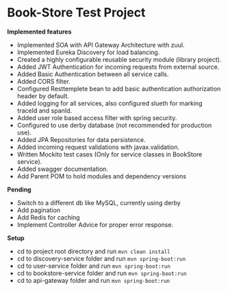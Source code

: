 <h1>Book-Store Test Project</h1>

**Implemented features**
<ul>
<li>Implemented SOA with API Gateway Architecture with zuul.</li>
<li>Implemented Eureka Discovery for load balancing.</li>
<li>Created a highly configurable reusable security module (library project).</li>
<li>Added JWT Authentication for incoming requests from external source.</li>
<li>Added Basic Authentication between all service calls.</li>
<li>Added CORS filter.</li>
<li>Configured Resttemplete bean to add basic authentication authorization header by default.</li>
<li>Added logging for all services, also configured slueth for marking traceId and spanId.</li>
<li>Added user role based access filter with spring security.</li>
<li>Configured to use derby database (not recommended for production use).</li>
<li>Added JPA Repositories for data persistence.</li>
<li>Added incoming request validations with javax.validation.</li>
<li>Written Mockito test cases (Only for service classes in BookStore service).</li>
<li>Added swagger documentation.</li>
<li>Add Parent POM to hold modules and dependency versions</li>
</ul>

**Pending**
<ul>
<li>Switch to a different db like MySQL, currently using derby</li>
<li>Add pagination</li>
<li>Add Redis for caching</li>
<li>Implement Controller Advice for proper error response.</li>
</ul>

**Setup**
<ul>
<li>cd to project root directory and run <code>mvn clean install</code> </li>
<li>cd to discovery-service folder and run <code>mvn spring-boot:run</code></li>
<li>cd to user-service folder and run <code>mvn spring-boot:run</code></li>
<li>cd to bookstore-service folder and run <code>mvn spring-boot:run</code></li>
<li>cd to api-gateway folder and run <code>mvn spring-boot:run</code></li>
</ul>